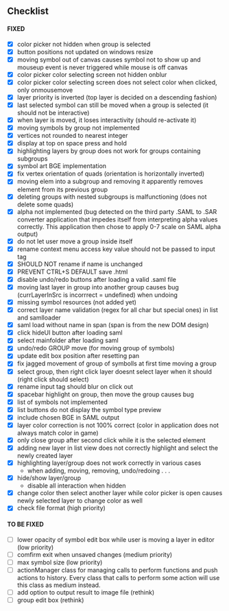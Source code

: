 ## **Checklist**

#### FIXED
- [x] color picker not hidden when group is selected
- [x] button positions not updated on windows resize
- [x] moving symbol out of canvas causes symbol not to show up and mouseup event is never triggered while mouse is off canvas
- [x] color picker color selecting screen not hidden onblur
- [x] color picker color selecting screen does not select color when clicked, only onmousemove
- [x] layer priority is inverted (top layer is decided on a descending fashion)
- [x] last selected symbol can still be moved when a group is selected (it should not be interactive)
- [x] when layer is moved, it loses interactivity (should re-activate it)
- [x] moving symbols by group not implemented
- [x] vertices not rounded to nearest integer
- [x] display at top on space press and hold
- [x] highlighting layers by group does not work for groups containing subgroups
- [x] symbol art BGE implementation
- [x] fix vertex orientation of quads (orientation is horizontally inverted)
- [x] moving elem into a subgroup and removing it apparently removes element from its previous group
- [x] deleting groups with nested subgroups is malfunctioning (does not delete some quads)
- [x] alpha not implemented (bug detected on the third party .SAML to .SAR converter application that impedes itself from interpreting alpha values correctly. This application then chose to apply 0-7 scale on SAML alpha output)
- [x] do not let user move a group inside itself
- [x] rename context menu access key value should not be passed to input tag
- [x] SHOULD NOT rename if name is unchanged
- [x] PREVENT CTRL+S DEFAULT save .html
- [x] disable undo/redo buttons after loading a valid .saml file
- [x] moving last layer in group into another group causes bug (currLayerInSrc is incorrrect = undefined) when undoing
- [x] missing symbol resources (not added yet)
- [x] correct layer name validation (regex for all char but special ones) in list and samlloader
- [x] saml load without name in span (span is from the new DOM design)
- [x] click hideUI button after loading saml
- [x] select mainfolder after loading saml
- [x] undo/redo GROUP move (for moving group of symbols)
- [x] update edit box position after resetting pan
- [x] fix jagged movement of group of symbolls at first time moving a group
- [x] select group, then right click layer doesnt select layer when it should (right click should select)
- [x] rename input tag should blur on click out
- [x] spacebar highlight on group, then move the group causes bug
- [x] list of symbols not implemented
- [x] list buttons do not display the symbol type preview
- [x] include chosen BGE in SAML output
- [x] layer color correction is not 100% correct (color in application does not always match color in game)
- [x] only close group after second click while it is the selected element
- [x] adding new layer in list view does not correctly highlight and select the newly created layer
- [x] highlighting layer/group does not work correctly in various cases
	- when adding, moving, removing, undo/redoing . . .
- [x] hide/show layer/group
	- disable all interaction when hidden
- [x] change color then select another layer while color picker is open causes newly selected layer to change color as well
- [x] check file format (high priority)

#### TO BE FIXED
- [ ] lower opacity of symbol edit box while user is moving a layer in editor (low priority)
- [ ] comfirm exit when unsaved changes (medium priority)
- [ ] max symbol size (low priority)
- [ ] actionManager class for managing calls to perform functions and push actions to history. Every class that calls to perform some action will use this class as medium instead.
- [ ] add option to output result to image file (rethink)
- [ ] group edit box (rethink)
